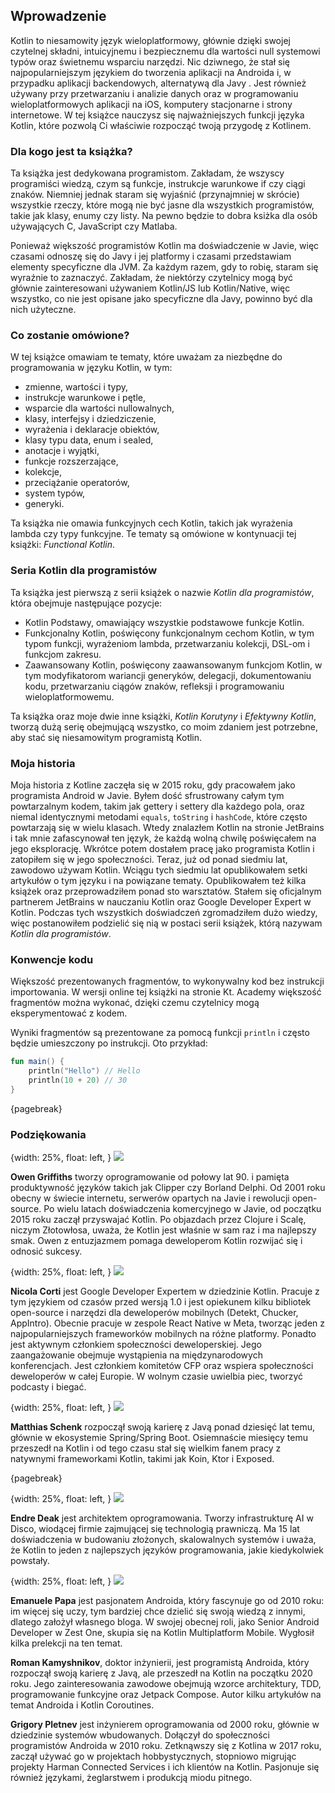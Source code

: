 ## Wprowadzenie

Kotlin to niesamowity język wieloplatformowy, głównie dzięki swojej czytelnej składni, intuicyjnemu i bezpiecznemu dla wartości null systemowi typów oraz świetnemu wsparciu narzędzi. Nic dziwnego, że stał się najpopularniejszym językiem do tworzenia aplikacji na Androida i, w przypadku aplikacji backendowych, alternatywą dla Javy . Jest również używany przy przetwarzaniu i analizie danych oraz w programowaniu wieloplatformowych aplikacji na iOS, komputery stacjonarne i strony internetowe. W tej książce nauczysz się najważniejszych funkcji języka Kotlin, które pozwolą Ci właściwie rozpocząć twoją przygodę z Kotlinem.

### Dla kogo jest ta książka?

Ta książka jest dedykowana programistom. Zakładam, że wszyscy programiści wiedzą, czym są funkcje, instrukcje warunkowe if czy ciągi znaków. Niemniej jednak staram się wyjaśnić (przynajmniej w skrócie) wszystkie rzeczy, które mogą nie być jasne dla wszystkich programistów, takie jak klasy, enumy czy listy. Na pewno będzie to dobra ksiżka dla osób używających C, JavaScript czy Matlaba.

Ponieważ większość programistów Kotlin ma doświadczenie w Javie, więc czasami odnoszę się do Javy i jej platformy i czasami przedstawiam elementy specyficzne dla JVM. Za każdym razem, gdy to robię, staram się wyraźnie to zaznaczyć. Zakładam, że niektórzy czytelnicy mogą być głównie zainteresowani używaniem Kotlin/JS lub Kotlin/Native, więc wszystko, co nie jest opisane jako specyficzne dla Javy, powinno być dla nich użyteczne. 
 
### Co zostanie omówione?

W tej książce omawiam te tematy, które uważam za niezbędne do programowania w języku Kotlin, w tym:

* zmienne, wartości i typy,
* instrukcje warunkowe i pętle,
* wsparcie dla wartości nullowalnych,
* klasy, interfejsy i dziedziczenie,
* wyrażenia i deklaracje obiektów,
* klasy typu data, enum i sealed,
* anotacje i wyjątki,
* funkcje rozszerzające,
* kolekcje,
* przeciążanie operatorów,
* system typów,
* generyki.

Ta książka nie omawia funkcyjnych cech Kotlin, takich jak wyrażenia lambda czy typy funkcyjne. Te tematy są omówione w kontynuacji tej książki: *Functional Kotlin*.


### Seria Kotlin dla programistów

Ta książka jest pierwszą z serii książek o nazwie *Kotlin dla programistów*, która obejmuje następujące pozycje:
* Kotlin Podstawy, omawiający wszystkie podstawowe funkcje Kotlin.
* Funkcjonalny Kotlin, poświęcony funkcjonalnym cechom Kotlin, w tym typom funkcji, wyrażeniom lambda, przetwarzaniu kolekcji, DSL-om i funkcjom zakresu.
* Zaawansowany Kotlin, poświęcony zaawansowanym funkcjom Kotlin, w tym modyfikatorom wariancji generyków, delegacji, dokumentowaniu kodu, przetwarzaniu ciągów znaków, refleksji i programowaniu wieloplatformowemu.

Ta książka oraz moje dwie inne książki, *Kotlin Korutyny* i *Efektywny Kotlin*, tworzą dużą serię obejmującą wszystko, co moim zdaniem jest potrzebne, aby stać się niesamowitym programistą Kotlin.


### Moja historia

Moja historia z Kotline zaczęła się w 2015 roku, gdy pracowałem jako programista Android w Javie. Byłem dość sfrustrowany całym tym powtarzalnym kodem, takim jak gettery i settery dla każdego pola, oraz niemal identycznymi metodami `equals`, `toString` i `hashCode`, które często powtarzają się w wielu klasach. Wtedy znalazłem Kotlin na stronie JetBrains i tak mnie zafascynował ten język, że każdą wolną chwilę poświęcałem na jego eksplorację. Wkrótce potem dostałem pracę jako programista Kotlin i zatopiłem się w jego społeczności. Teraz, już od ponad siedmiu lat, zawodowo używam Kotlin. Wciągu tych siedmiu lat opublikowałem setki artykułów o tym języku i na powiązane tematy. Opublikowałem też kilka książek oraz przeprowadziłem ponad sto warsztatów. Stałem się oficjalnym partnerem JetBrains w nauczaniu Kotlin oraz Google Developer Expert w Kotlin. Podczas tych wszystkich doświadczeń zgromadziłem dużo wiedzy, więc postanowiłem podzielić się nią w postaci serii książek, którą nazywam *Kotlin dla programistów*.


### Konwencje kodu

Większość prezentowanych fragmentów, to wykonywalny kod bez instrukcji importowania. W wersji online tej książki na stronie Kt. Academy większość fragmentów można wykonać, dzięki czemu czytelnicy mogą eksperymentować z kodem.

Wyniki fragmentów są prezentowane za pomocą funkcji `println` i często będzie umieszczony po instrukcji. Oto przykład:

```kotlin
fun main() {
    println("Hello") // Hello
    println(10 + 20) // 30
}
```

{pagebreak}


### Podziękowania

{width: 25%, float: left, }
![](owen.jpg)

**Owen Griffiths** tworzy oprogramowanie od połowy lat 90. i pamięta produktywność języków takich jak Clipper czy Borland Delphi. Od 2001 roku obecny w świecie internetu, serwerów opartych na Javie i rewolucji open-source. Po wielu latach doświadczenia komercyjnego w Javie, od początku 2015 roku zaczął przyswajać Kotlin. Po objazdach przez Clojure i Scalę, niczym Złotowłosa, uważa, że Kotlin jest właśnie w sam raz i ma najlepszy smak. Owen z entuzjazmem pomaga deweloperom Kotlin rozwijać się i odnosić sukcesy.

{width: 25%, float: left, }
![](nicola_corti.jpeg)

**Nicola Corti** jest Google Developer Expertem w dziedzinie Kotlin. Pracuje z tym językiem od czasów przed wersją 1.0 i jest opiekunem kilku bibliotek open-source i narzędzi dla deweloperów mobilnych (Detekt, Chucker, AppIntro). Obecnie pracuje w zespole React Native w Meta, tworząc jeden z najpopularniejszych frameworków mobilnych na różne platformy. Ponadto jest aktywnym członkiem społeczności deweloperskiej. Jego zaangażowanie obejmuje wystąpienia na międzynarodowych konferencjach. Jest członkiem komitetów CFP oraz wspiera społeczności deweloperów w całej Europie. W wolnym czasie uwielbia piec, tworzyć podcasty i biegać.

{width: 25%, float: left, }
![](Matthias.jpg)

**Matthias Schenk** rozpoczął swoją karierę z Javą ponad dziesięć lat temu, głównie w ekosystemie Spring/Spring Boot. Osiemnaście miesięcy temu przeszedł na Kotlin i od tego czasu stał się wielkim fanem pracy z natywnymi frameworkami Kotlin, takimi jak Koin, Ktor i Exposed.

{pagebreak}

{width: 25%, float: left, }
![](deak.jpeg)

**Endre Deak** jest architektem oprogramowania. Tworzy infrastrukturę AI w Disco, wiodącej firmie zajmującej się technologią prawniczą. Ma 15 lat doświadczenia w budowaniu złożonych, skalowalnych systemów i uważa, że Kotlin to jeden z najlepszych języków programowania, jakie kiedykolwiek powstały.

{width: 25%, float: left, }
![](Emanuele_Papa.png)

**Emanuele Papa** jest pasjonatem Androida, który fascynuje go od 2010 roku: im więcej się uczy, tym bardziej chce dzielić się swoją wiedzą z innymi, dlatego założył własnego bloga. W swojej obecnej roli, jako Senior Android Developer w Zest One, skupia się na Kotlin Multiplatform Mobile. Wygłosił kilka prelekcji na ten temat.

**Roman Kamyshnikov**, doktor inżynierii, jest programistą Androida, który rozpoczął swoją karierę z Javą, ale przeszedł na Kotlin na początku 2020 roku. Jego zainteresowania zawodowe obejmują wzorce architektury, TDD, programowanie funkcyjne oraz Jetpack Compose. Autor kilku artykułów na temat Androida i Kotlin Coroutines.

**Grigory Pletnev** jest inżynierem oprogramowania od 2000 roku, głównie w dziedzinie systemów wbudowanych. Dołączył do społeczności programistów Androida w 2010 roku. Zetknąwszy się z Kotlina w 2017 roku, zaczął używać go w projektach hobbystycznych, stopniowo migrując projekty Harman Connected Services i ich klientów na Kotlin. Pasjonuje się również językami, żeglarstwem i produkcją miodu pitnego.
